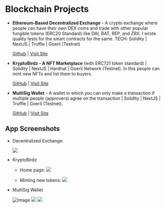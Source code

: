 # Blockchain Projects

 - **Ethereum-Based Decentralized Exchange** - A crypto exchange where people can have their own DEX coins and trade with other popular fungible tokens (ERC20 Standard) like DAI, BAT, REP, and ZRX. I wrote quality tests for the smart contracts for the same. TECH: Solidity | NextJS | Truffle | Goerli (Testnet)

	[Github](https://github.com/sahilrajput03/dapp-decentralized-exchange) | [Visit Site](https://dapp-decentralized-exchange.vercel.app/)

- **KryptoBirdz - A NFT Marketplace** (with ERC721 token standard) | Solidity | NextJS | Hardhat | Goerli Network (Testnet). In this people can mint new NFTs and list them to buyers.

  [GitHub](https://github.com/sahilrajput03/dapp-nft-marketplace-kryptobirdz/tree/main) | [Visit Site](https://dapp-nft-marketplace-kryptobirdz.vercel.app/)

 - **MultiSig Wallet** - A wallet in which you can only make a transaction if multiple people (approvers) agree on the transaction | Solidity | NextJS | Truffle | Goerli (Testnet).
  
	[GitHub](https://github.com/sahilrajput03/dapp-multisig-wallet) | [Visit Site](https://dapp-multisig.vercel.app/)


## App Screenshots

- Decentralized Exchange:

	![](https://user-images.githubusercontent.com/31458531/196995025-da047c9d-66a0-4b7f-a61a-9dd270ce5f5c.png)
	
- KryptoBirdz

	- Home page:
		![](https://user-images.githubusercontent.com/31458531/196963563-47d3781a-f0be-4af2-a4c1-bfc4355cc386.png)
	
	- Minting new tokens:
		![](https://user-images.githubusercontent.com/31458531/196964074-f24b6126-f341-49ac-a696-45fbda2adf51.png)

- MultiSig Wallet

	![image](https://user-images.githubusercontent.com/31458531/197478019-3bf24b80-d289-4895-936a-db59b979794f.png)
	![](https://user-images.githubusercontent.com/31458531/196784342-7ce57090-92fd-43c8-b038-592aeaa170c0.png)
	![](https://user-images.githubusercontent.com/31458531/196786580-b3f6a2af-176c-4527-bfd4-3ad1f9bf3a08.png)
